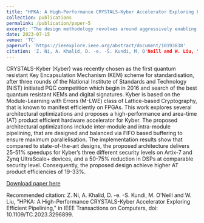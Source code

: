 ```yaml
---
title: "HPKA: A High-Performance CRYSTALS-Kyber Accelerator Exploring Efficient Pipelining"
collection: publications 
permalink: /publication/paper-5
excerpt: 'The design methodology revolves around aggressively enabling maximum inter-module and intra module architectural parallelisation. To facilitate maximum throughput, FIFO-based buffering is provided and balanced to act as inter/intra-module pipelining. Area-time efficiency is high by effective resource reuse in case of NTT/INTT. A single NTT/INTT is computed in 128 cycles, once the pipeline is full. The FPGA based implementation results show that compared to the state-of-the-art, the proposed architecture delivers 24-52% speedups at three different security levels on Artix-7 and Zynq UltraScale+ devices, 50-75% reduction in DSPs and no BRAM resources usage for comparable security levels. Consequently, the AT product efficiency is reported to be 48-54% higher in comparison with the state-of-the-art designs.'
date: 2023-07-15
venue: 'TC' 
paperurl: 'https://ieeexplore.ieee.org/abstract/document/10193838'
citation: 'Z. Ni, A. Khalid, D. -e. -S. Kundi, M. O'Neill and W. Liu, "HPKA: A High-Performance CRYSTALS-Kyber Accelerator Exploring Efficient Pipelining," in IEEE Transactions on Computers, doi: 10.1109/TC.2023.3296899.'
---
```

CRYSTALS-Kyber (Kyber) was recently chosen as the first quantum resistant Key Encapsulation Mechanism (KEM) scheme for standardisation, after three rounds of the National Institute of Standards and Technology (NIST) initiated PQC competition which begin in 2016 and search of the best quantum resistant KEMs and digital signatures. Kyber is based on the Module-Learning with Errors (M-LWE) class of Lattice-based Cryptography, that is known to manifest efficiently on FPGAs. This work explores several architectural optimizations and proposes a high-performance and area-time (AT) product efficient hardware accelerator for Kyber. The proposed architectural optimizations include inter-module and intra-module pipelining, that are designed and balanced via FIFO based buffering to ensure maximum parallelisation. The implementation results show that compared to state-of-the-art designs, the proposed architecture delivers 25-51% speedups for Kyber’s three different security levels on Artix-7 and Zynq UltraScale+ devices, and a 50-75% reduction in DSPs at comparable security level. Consequently, the proposed design achieve higher AT product efficiencies of 19-33%.

[Download paper here](https://ieeexplore.ieee.org/abstract/document/10193838)

Recommended citation: Z. Ni, A. Khalid, D. -e. -S. Kundi, M. O'Neill and W. Liu, "HPKA: A High-Performance CRYSTALS-Kyber Accelerator Exploring Efficient Pipelining," in IEEE Transactions on Computers, doi: 10.1109/TC.2023.3296899.
